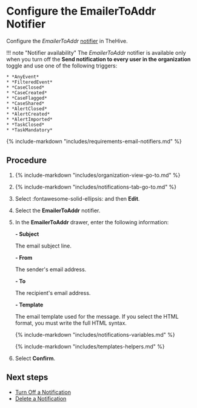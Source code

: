 # Configure the EmailerToAddr Notifier

<!-- md:permission `manageConfig` -->

Configure the *EmailerToAddr* [notifier](../about-notifications.md#notifiers) in TheHive.

!!! note "Notifier availability"
    The *EmailerToAddr* notifier is available only when you turn off the **Send notification to every user in the organization** toggle and use one of the following triggers:

    * *AnyEvent*  
    * *FilteredEvent*  
    * *CaseClosed*  
    * *CaseCreated*  
    * *CaseFlagged*  
    * *CaseShared*  
    * *AlertClosed*  
    * *AlertCreated*  
    * *AlertImported*  
    * *TaskClosed*  
    * *TaskMandatory*

{% include-markdown "includes/requirements-email-notifiers.md" %}

<h2>Procedure</h2>

1. {% include-markdown "includes/organization-view-go-to.md" %}

2. {% include-markdown "includes/notifications-tab-go-to.md" %}

3. Select :fontawesome-solid-ellipsis: and then **Edit**.

4. Select the **EmailerToAddr** notifier.

5. In the **EmailerToAddr** drawer, enter the following information:

    **- Subject**

    The email subject line.

    **- From**

    The sender's email address.

    **- To**

    The recipient's email address.

    **- Template**

    The email template used for the message. If you select the HTML format, you must write the full HTML syntax.

    {% include-markdown "includes/notifications-variables.md" %}
    
    {% include-markdown "includes/templates-helpers.md" %}

6. Select **Confirm**.

<h2>Next steps</h2>

* [Turn Off a Notification](../turn-off-a-notification.md)
* [Delete a Notification](../delete-a-notification.md)